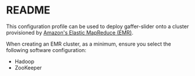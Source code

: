 # README

This configuration profile can be used to deploy gaffer-slider onto a cluster provisioned by [Amazon's Elastic MapReduce \(EMR\)](https://aws.amazon.com/emr/).

When creating an EMR cluster, as a minimum, ensure you select the following software configuration:

* Hadoop
* ZooKeeper

